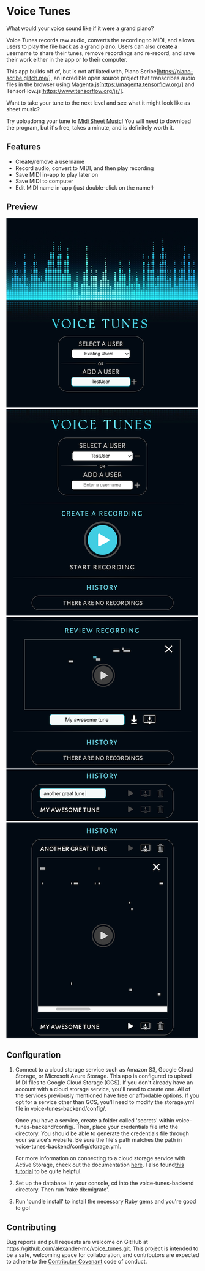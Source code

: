 # Voice Tunes

What would your voice sound like if it were a grand piano?

Voice Tunes records raw audio, converts the recording to MIDI, and allows users to play the file back as a grand piano. Users can also create a username to share their tunes, remove recordings and re-record, and save their work either in the app or to their computer.

This app builds off of, but is not affiliated with, Piano Scribe[https://piano-scribe.glitch.me/], an incredible open source project that transcribes audio files in the browser using Magenta.js[https://magenta.tensorflow.org/] and TensorFlow.js[https://www.tensorflow.org/js/].

Want to take your tune to the next level and see what it might look like as sheet music? 

Try uploadomg your tune to [Midi Sheet Music](http://midisheetmusic.com)! You will need to download the program, but it's free, takes a minute, and is definitely worth it.

## Features

+ Create/remove a username
+ Record audio, convert to MIDI, and then play recording
+ Save MIDI in-app to play later on
+ Save MIDI to computer
+ Edit MIDI name in-app (just double-click on the name!)

## Preview

![Username Screen](/public/screenshots/01_Username.png)
![Record Screen](/public/screenshots/02_Record.png)
![Review Screen](/public/screenshots/03_Review.png)
![History - Edit Screen](/public/screenshots/04_History_Edit.png)
![History - Playback Screen](/public/screenshots/05_History_Playback.png)

## Configuration

1. Connect to a cloud storage service such as Amazon S3, Google Cloud Storage, or Microsoft Azure Storage. This app is configured to upload MIDI files to Google Cloud Storage (GCS). If you don't already have an account with a cloud storage service, you'll need to create one. All of the services previously mentioned have free or affordable options. If you opt for a service other than GCS, you'll need to modify the storage.yml file in voice-tunes-backend/config/.

     Once you have a service, create a folder called 'secrets' within voice-tunes-backend/config/. Then, place your credentials file into the directory. You should be able to generate the credentials file through your service's website. Be sure the file's path matches the path in voice-tunes-backend/config/storage.yml.  

     For more information on connecting to a cloud storage service with Active Storage, check out the documentation [here](https://guides.rubyonrails.org/active_storage_overview.html). I also found[this tutorial](https://pjbelo.medium.com/setting-up-rails-5-2-active-storage-using-google-cloud-storage-and-heroku-23df91e830f8) to be quite helpful.  

2.  Set up the database. In your console, cd into the voice-tunes-backend directory. Then run 'rake db:migrate'.

3. Run 'bundle install' to install the necessary Ruby gems and you're good to go!

## Contributing

Bug reports and pull requests are welcome on GitHub at https://github.com/alexander-mc/voice_tunes.git. This project is intended to be a safe, welcoming space for collaboration, and contributors are expected to adhere to the [Contributor Covenant](contributor-covenant.org) code of conduct.